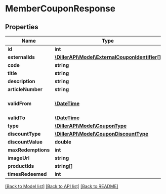 # MemberCouponResponse

## Properties
Name | Type | Description | Notes
------------ | ------------- | ------------- | -------------
**id** | **int** |  | [optional] 
**externalIds** | [**\DillerAPI\Model\ExternalCouponIdentifier[]**](ExternalCouponIdentifier.md) |  | [optional] 
**code** | **string** |  | 
**title** | **string** |  | 
**description** | **string** |  | [optional] 
**articleNumber** | **string** |  | [optional] 
**validFrom** | [**\DateTime**](\DateTime.md) | The startDate of the coupon | 
**validTo** | [**\DateTime**](\DateTime.md) |  | 
**type** | [**\DillerAPI\Model\CouponType**](CouponType.md) |  | 
**discountType** | [**\DillerAPI\Model\CouponDiscountType**](CouponDiscountType.md) |  | [optional] 
**discountValue** | **double** |  | [optional] 
**maxRedemptions** | **int** |  | [optional] 
**imageUrl** | **string** |  | [optional] 
**productIds** | **string[]** |  | [optional] 
**timesRedeemed** | **int** |  | [optional] 

[[Back to Model list]](../../README.md#documentation-for-models) [[Back to API list]](../../README.md#documentation-for-api-endpoints) [[Back to README]](../../README.md)

